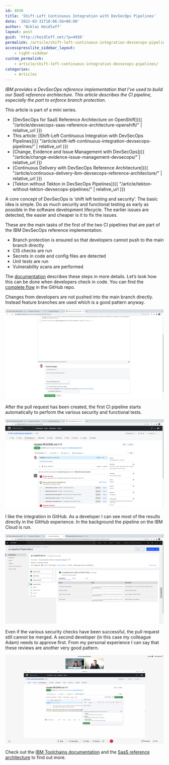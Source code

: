 ```yaml
---
id: 4936
title: 'Shift-Left Continuous Integration with DevSecOps Pipelines'
date: '2022-03-31T18:06:56+00:00'
author: 'Niklas Heidloff'
layout: post
guid: 'http://heidloff.net/?p=4936'
permalink: /article/shift-left-continuous-integration-devsecops-pipelines/
accesspresslite_sidebar_layout:
    - right-sidebar
custom_permalink:
    - article/shift-left-continuous-integration-devsecops-pipelines/
categories:
    - Articles
---
```


*IBM provides a DevSecOps reference implementation that I’ve used to build our SaaS reference architecture. This article describes the CI pipeline, especially the part to enforce branch protection.*

This article is part of a mini series.

- [DevSecOps for SaaS Reference Architecture on OpenShift]({{ "/article/devsecops-saas-reference-architecture-openshift/" | relative_url }})
- This article: [Shift-Left Continuous Integration with DevSecOps Pipelines]({{ "/article/shift-left-continuous-integration-devsecops-pipelines/" | relative_url }})
- [Change, Evidence and Issue Management with DevSecOps]({{ "/article/change-evidence-issue-management-devsecops/" | relative_url }})
- [Continuous Delivery with DevSecOps Reference Architecture]({{ "/article/continuous-delivery-ibm-devsecops-reference-architecture/" | relative_url }})
- [Tekton without Tekton in DevSecOps Pipelines]({{ "/article/tekton-without-tekton-devsecops-pipelines/" | relative_url }})

A core concept of DevSecOps is ‘shift left testing and security’. The basic idea is simple. Do as much security and functional testing as early as possible in the software development lifecycle. The earlier issues are detected, the easier and cheaper is it to fix the issues.

These are the main tasks of the first of the two CI pipelines that are part of the IBM DevSecOps reference implementation.

- Branch protection is ensured so that developers cannot push to the main branch directly
- CIS checks are run
- Secrets in code and config files are detected
- Unit tests are run
- Vulnerability scans are performed

The [documentation](https://cloud.ibm.com/docs/devsecops?topic=devsecops-tutorial-cd-devsecops#devsecops-ci-toolchain-intro) describes these steps in more details. Let’s look how this can be done when developers check in code. You can find the [complete flow](https://github.com/IBM/multi-tenancy-documentation/blob/main/documentation/kubernetes-via-ibm-kubernetes-service-and-ibm-openshift/ci-pull-request.md) in the GitHub repo.

Changes from developers are not pushed into the main branch directly. Instead feature branches are used which is a good pattern anyway.

![image](/assets/img/2022/03/devsecops1-002.png)

After the pull request has been created, the first CI pipeline starts automatically to perform the various security and functional tests.

![image](/assets/img/2022/03/devsecops1-008.png)

I like the integration in GitHub. As a developer I can see most of the results directly in the GitHub experience. In the background the pipeline on the IBM Cloud is run.

![image](/assets/img/2022/03/devsecops1-009.png)

Even if the various security checks have been successful, the pull request still cannot be merged. A second developer (in this case my colleague Adam) needs to approve first. From my personal experience I can say that these reviews are another very good pattern.

![image](/assets/img/2022/03/devsecops1-015.png)

Check out the [IBM Toolchains documentation](https://cloud.ibm.com/docs/devsecops?topic=devsecops-tutorial-cd-devsecops) and the [SaaS reference architecture](https://github.com/IBM/multi-tenancy) to find out more.